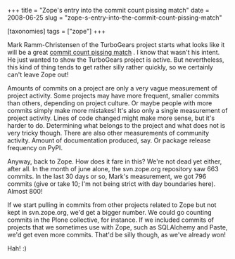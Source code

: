 +++
title = "Zope's entry into the commit count pissing match"
date = 2008-06-25
slug = "zope-s-entry-into-the-commit-count-pissing-match"

[taxonomies]
tags = ["zope"]
+++

Mark Ramm-Christensen of the TurboGears project starts what looks like
it will be a great [commit count pissing
match](http://compoundthinking.com/blog/index.php/2008/06/24/but-im-not-dead-yet/#comments)
. I know that wasn't his intent. He just wanted to show the TurboGears
project is active. But nevertheless, this kind of thing tends to get
rather silly rather quickly, so we certainly can't leave Zope out!

Amounts of commits on a project are only a very vague measurement of
project activity. Some projects may have more frequent, smaller commits
than others, depending on project culture. Or maybe people with more
commits simply make more mistakes! It's also only a single measurement
of project activity. Lines of code changed might make more sense, but
it's harder to do. Determining what belongs to the project and what does
not is very tricky though. There are also other measurements of
community activity. Amount of documentation produced, say. Or package
release frequency on PyPI.

Anyway, back to Zope. How does it fare in this? We're not dead yet
either, after all. In the month of june alone, the svn.zope.org
repository saw 663 commits. In the last 30 days or so, Mark's
measurement, we got 796 commits (give or take 10; I'm not being strict
with day boundaries here). Almost 800!

If we start pulling in commits from other projects related to Zope but
not kept in svn.zope.org, we'd get a bigger number. We could go counting
commits in the Plone collective, for instance. If we included commits of
projects that we sometimes use with Zope, such as SQLAlchemy and Paste,
we'd get even more commits. That'd be silly though, as we've already
won!

Hah! :)
